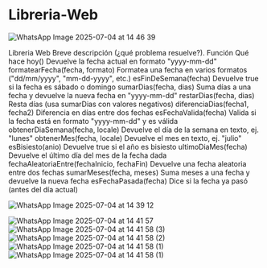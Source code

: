 # Libreria-Web
![WhatsApp Image 2025-07-04 at 14 46 39](https://github.com/user-attachments/assets/64990557-e6ba-483d-a2f2-39995cabcdbd)

Libreria Web
Breve descripción (¿qué problema resuelve?).
Función	Qué hace
hoy()	Devuelve la fecha actual en formato "yyyy-mm-dd"
formatearFecha(fecha, formato)	Formatea una fecha en varios formatos ("dd/mm/yyyy", "mm-dd-yyyy", etc.)
esFinDeSemana(fecha)	Devuelve true si la fecha es sábado o domingo
sumarDias(fecha, dias)	Suma días a una fecha y devuelve la nueva fecha en "yyyy-mm-dd"
restarDias(fecha, dias)	Resta días (usa sumarDias con valores negativos)
diferenciaDias(fecha1, fecha2)	Diferencia en días entre dos fechas
esFechaValida(fecha)	Valida si la fecha está en formato "yyyy-mm-dd" y es válida
obtenerDiaSemana(fecha, locale)	Devuelve el día de la semana en texto, ej. "lunes"
obtenerMes(fecha, locale)	Devuelve el mes en texto, ej. "julio"
esBisiesto(anio)	Devuelve true si el año es bisiesto
ultimoDiaMes(fecha)	Devuelve el último día del mes de la fecha dada
fechaAleatoriaEntre(fechaInicio, fechaFin)	Devuelve una fecha aleatoria entre dos fechas
sumarMeses(fecha, meses)	Suma meses a una fecha y devuelve la nueva fecha
esFechaPasada(fecha)	Dice si la fecha ya pasó (antes del día actual)

![WhatsApp Image 2025-07-04 at 14 39 12](https://github.com/user-attachments/assets/70898770-2e3b-4e98-9cc9-ef4e6f8bd64d)

![WhatsApp Image 2025-07-04 at 14 41 57](https://github.com/user-attachments/assets/d241e642-e8c6-488c-b228-be6f1c2554b3)
![WhatsApp Image 2025-07-04 at 14 41 58 (3)](https://github.com/user-attachments/assets/1848b069-49df-42ac-8729-e6cbacf99fa5)
![WhatsApp Image 2025-07-04 at 14 41 58 (2)](https://github.com/user-attachments/assets/16e686a6-e339-4872-85db-f34f7c7c82ba)
![WhatsApp Image 2025-07-04 at 14 41 58 (1)](https://github.com/user-attachments/assets/0705f22d-d91c-4ad6-9f1f-002ce5411a16)
![WhatsApp Image 2025-07-04 at 14 41 58 (1)](https://github.com/user-attachments/assets/e5051b6a-1018-486b-bd68-dff85b435c0c)


